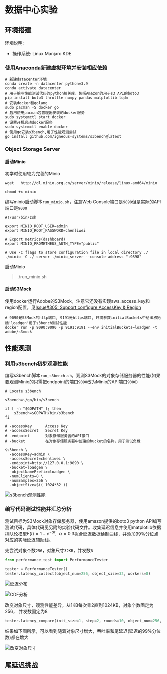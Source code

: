 # 数据中心实验

## 环境搭建

环境说明:

- 操作系统: Linux Manjaro KDE

### 使用Anaconda新建虚拟环境并安装相应依赖

```shell
# 新建datacenter环境
conda create -n datacenter python=3.9
conda activate datacenter
# 用于编写性能测试代码的python相关库，包括Amazon的用于s3 API的boto3
pip install boto3 throttle numpy pandas matplotlib tqdm
# 安装docker和golang
sudo pacman -S docker go
# 启用使用pacman包管理器安装的docker服务
sudo systemctl start docker
# 设置开机启动docker服务
sudo systemctl enable docker
# 使用go安装s3bench,用于性能观测尝试
go install github.com/igneous-systems/s3bench@latest
```

### Object Storage Server

#### 启动Minio

初学时使用较为完善的Minio

```shell
wget   http://dl.minio.org.cn/server/minio/release/linux-amd64/minio

chmod +x minio
```

编写minio启动脚本`run_minio.sh`，注意Web Console端口是`9898`但是实际的API端口是`9000`

```shell
#!/usr/bin/zsh

export MINIO_ROOT_USER=admin
export MINIO_ROOT_PASSWORD=chenliwei

# Export metrics(dashboard)
export MINIO_PROMETHEUS_AUTH_TYPE="public"

# Use -C flags to store configuration file in local directory ./
./minio -C ./ server ./minio_server --console-address ":9898"
```

启动Minio

> ./run_minio.sh

#### 启动S3Mock

使用docker运行Adobe的S3Mock，注意它还没有实现aws_access_key和region配置，见[Issue#305: Support configure AccessKey & Region](https://github.com/adobe/S3Mock/issues/305)

```shell
# 9090是S3Mock的http端口, 9191是https端口, 环境参数initialBuckets中给出初始桶'loadgen'用于s3bench测试性能
docker run -p 9090:9090 -p 9191:9191 --env initialBuckets=loadgen -t adobe/s3mock
```

## 性能观测

### 利用s3bench初步观测性能

编写s3bench脚本`run_s3bench.sh`，观测S3Mock的对象存储服务器的性能(如果要观测Minio的只需把endpoint的端口`9090`改为Minio的API端口`9000`)

```shell
# Locate s3bench

s3bench=~/go/bin/s3bench

if [ -n "$GOPATH" ]; then
    s3bench=$GOPATH/bin/s3bench
fi

# -accessKey      Access Key
# -accessSecret   Secret Key
# -endpoint       对象存储服务器的API接口
# -bucket         在对象存储服务器中创建的bucket的名称，用于测试负载

$s3bench \
  -accessKey=admin \
  -accessSecret=chenliwei \
  -endpoint=http://127.0.0.1:9090 \
  -bucket=loadgen \
  -objectNamePrefix=loadgen \
  -numClients=8 \
  -numSamples=256 \
  -objectSize=$(( 1024*32 ))
```

![s3bench观测性能](images/s3bench.png)

### 编写代码测试性能并汇总分析

测试目标为S3Mock对象存储服务器，使用amazon提供的boto3 python API编写测试代码，具体代码见另附的实验代码文件。收集延迟信息并使用matplotlib依据排队论模型$F(t)=1-e^{- \alpha t},~~\alpha=0.3$拟合延迟数据绘制曲线，并添加99%分位点对应的实际延迟辅助线。

先尝试对象个数`256`，对象尺寸`32KB`，并发数`8`

```python
from performance_test import PerformanceTester

tester = PerformanceTester()
tester.latency_collect(object_num=256, object_size=32, workers=8)
```

![延迟分布](images/fig_256objs_per32k_8workers.png)

![CDF分析](images/analysis_256objs_per32k_8workers.png)

改变对象尺寸，观测性能差异，从1KB每次乘2直到1024KB，对象个数固定为256， 并发数固定为8

```python
tester.latency_compare(init_size=1, step=2, rounds=10, object_num=256, workers=8)
```

结果如下图所示，可以看到随着对象尺寸增大，吞吐率和尾延迟(延迟的99%分位数)都在增大

![改变对象尺寸](images/diff_size_comparation.png)

## 尾延迟挑战
